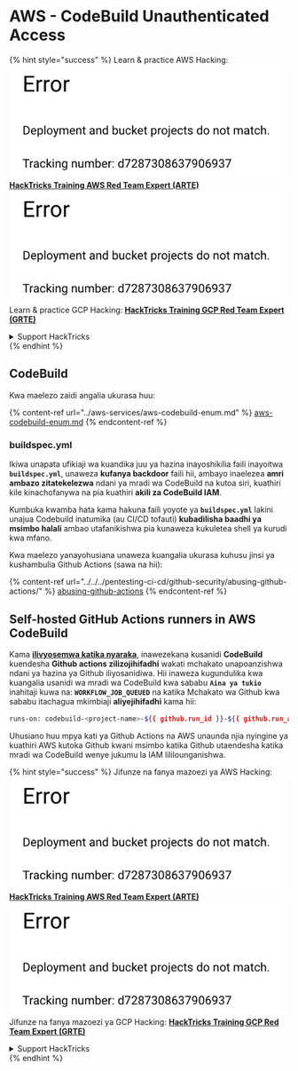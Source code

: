 # AWS - CodeBuild Unauthenticated Access

{% hint style="success" %}
Learn & practice AWS Hacking:<img src="../../../.gitbook/assets/image (1) (1).png" alt="" data-size="line">[**HackTricks Training AWS Red Team Expert (ARTE)**](https://training.hacktricks.xyz/courses/arte)<img src="../../../.gitbook/assets/image (1) (1).png" alt="" data-size="line">\
Learn & practice GCP Hacking: <img src="../../../.gitbook/assets/image (2).png" alt="" data-size="line">[**HackTricks Training GCP Red Team Expert (GRTE)**<img src="../../../.gitbook/assets/image (2).png" alt="" data-size="line">](https://training.hacktricks.xyz/courses/grte)

<details>

<summary>Support HackTricks</summary>

* Check the [**subscription plans**](https://github.com/sponsors/carlospolop)!
* **Join the** 💬 [**Discord group**](https://discord.gg/hRep4RUj7f) or the [**telegram group**](https://t.me/peass) or **follow** us on **Twitter** 🐦 [**@hacktricks\_live**](https://twitter.com/hacktricks\_live)**.**
* **Share hacking tricks by submitting PRs to the** [**HackTricks**](https://github.com/carlospolop/hacktricks) and [**HackTricks Cloud**](https://github.com/carlospolop/hacktricks-cloud) github repos.

</details>
{% endhint %}

## CodeBuild

Kwa maelezo zaidi angalia ukurasa huu:

{% content-ref url="../aws-services/aws-codebuild-enum.md" %}
[aws-codebuild-enum.md](../aws-services/aws-codebuild-enum.md)
{% endcontent-ref %}

### buildspec.yml

Ikiwa unapata ufikiaji wa kuandika juu ya hazina inayoshikilia faili inayoitwa **`buildspec.yml`**, unaweza **kufanya backdoor** faili hii, ambayo inaelezea **amri ambazo zitatekelezwa** ndani ya mradi wa CodeBuild na kutoa siri, kuathiri kile kinachofanywa na pia kuathiri **akili za CodeBuild IAM**.

Kumbuka kwamba hata kama hakuna faili yoyote ya **`buildspec.yml`** lakini unajua Codebuild inatumika (au CI/CD tofauti) **kubadilisha baadhi ya msimbo halali** ambao utafanikishwa pia kunaweza kukuletea shell ya kurudi kwa mfano.

Kwa maelezo yanayohusiana unaweza kuangalia ukurasa kuhusu jinsi ya kushambulia Github Actions (sawa na hii):

{% content-ref url="../../../pentesting-ci-cd/github-security/abusing-github-actions/" %}
[abusing-github-actions](../../../pentesting-ci-cd/github-security/abusing-github-actions/)
{% endcontent-ref %}

## Self-hosted GitHub Actions runners in AWS CodeBuild <a href="#action-runner" id="action-runner"></a>

Kama [**ilivyosemwa katika nyaraka**](https://docs.aws.amazon.com/codebuild/latest/userguide/action-runner.html), inawezekana kusanidi **CodeBuild** kuendesha **Github actions zilizojihifadhi** wakati mchakato unapoanzishwa ndani ya hazina ya Github iliyosanidiwa. Hii inaweza kugundulika kwa kuangalia usanidi wa mradi wa CodeBuild kwa sababu **`Aina ya tukio`** inahitaji kuwa na: **`WORKFLOW_JOB_QUEUED`** na katika Mchakato wa Github kwa sababu itachagua mkimbiaji **aliyejihifadhi** kama hii:
```bash
runs-on: codebuild-<project-name>-${{ github.run_id }}-${{ github.run_attempt }}
```
Uhusiano huu mpya kati ya Github Actions na AWS unaunda njia nyingine ya kuathiri AWS kutoka Github kwani msimbo katika Github utaendesha katika mradi wa CodeBuild wenye jukumu la IAM lililounganishwa.

{% hint style="success" %}
Jifunze na fanya mazoezi ya AWS Hacking:<img src="../../../.gitbook/assets/image (1) (1).png" alt="" data-size="line">[**HackTricks Training AWS Red Team Expert (ARTE)**](https://training.hacktricks.xyz/courses/arte)<img src="../../../.gitbook/assets/image (1) (1).png" alt="" data-size="line">\
Jifunze na fanya mazoezi ya GCP Hacking: <img src="../../../.gitbook/assets/image (2).png" alt="" data-size="line">[**HackTricks Training GCP Red Team Expert (GRTE)**<img src="../../../.gitbook/assets/image (2).png" alt="" data-size="line">](https://training.hacktricks.xyz/courses/grte)

<details>

<summary>Support HackTricks</summary>

* Angalia [**mpango wa usajili**](https://github.com/sponsors/carlospolop)!
* **Jiunge na** 💬 [**kikundi cha Discord**](https://discord.gg/hRep4RUj7f) au [**kikundi cha telegram**](https://t.me/peass) au **tufuatilie** kwenye **Twitter** 🐦 [**@hacktricks\_live**](https://twitter.com/hacktricks\_live)**.**
* **Shiriki mbinu za udukuzi kwa kuwasilisha PRs kwa** [**HackTricks**](https://github.com/carlospolop/hacktricks) na [**HackTricks Cloud**](https://github.com/carlospolop/hacktricks-cloud) repos za github.

</details>
{% endhint %}
